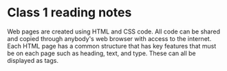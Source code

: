 # Class 1 reading notes 

Web pages are created using HTML and CSS code. All code can be shared and copied through anybody's web browser with access to the internet. Each HTML page has a common structure that has key features that must be on each page such as heading, text, and type. These can all be displayed as tags. 